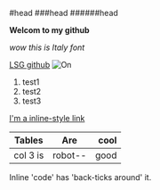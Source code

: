 #head
###head
######head

**Welcom to my github**

*wow this is Italy font*

[LSG github](http://sss8412.github.com)
![On](http://icon.daumcdn.net/w/icon/1312/19/152729032.png)

1. test1
2. test2
3. test3

[I'm a inline-style link](http://www.naver.com)

|Tables   | Are   | cool |
|---------|:-----:|-----:|
| col 3 is|robot--| good |

Inline 'code' has 'back-ticks around' it.
